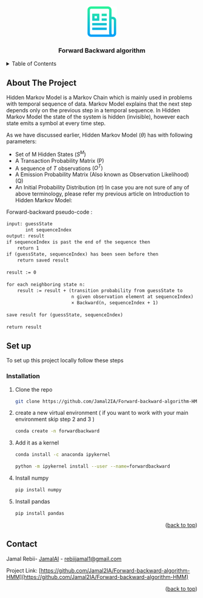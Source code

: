  <a name="readme-top"></a>
 
  
<br />
<div align="center">
    <img src="images/logo.png" alt="Logo" width="80" height="80">
  <h3 align="center">Forward Backward algorithm</h3> 
</div>



<!-- TABLE OF CONTENTS -->
<details>
  <summary>Table of Contents</summary>
  <ol>
    <li>
      <a href="#about-the-project">About The Project</a>
    </li>
    <li>
      <a href="#set-up">Set up</a>
      <ul>
        <li><a href="#installation">Installation</a></li>
      </ul>
    </li>
    <li><a href="#contact">Contact</a></li>
  </ol>
</details>



<!-- ABOUT THE PROJECT -->
## About The Project
 

Hidden Markov Model is a Markov Chain which is mainly used in problems with temporal sequence of data. Markov Model explains that the next step depends only on the previous step in a temporal sequence. In Hidden Markov Model the state of the system is hidden (invisible), however each state emits a symbol at every time step.



As we have discussed earlier, Hidden Markov Model $(\theta)$ has with following parameters:
- Set of M Hidden States $\left(S^M\right)$
- A Transaction Probability Matrix (P)
- A sequence of $T$ observations $\left(O^T\right)$
- A Emission Probability Matrix (Also known as Observation Likelihood) (Q)
- An Initial Probability Distribution $(\pi)$
In case you are not sure of any of above terminology, please refer my previous article on Introduction to Hidden Markov Model:

Forward-backward pseudo-code :


    input: guessState
           int sequenceIndex
    output: result
    if sequenceIndex is past the end of the sequence then
        return 1
    if (guessState, sequenceIndex) has been seen before then
        return saved result

    result := 0

    for each neighboring state n:
        result := result + (transition probability from guessState to 
                            n given observation element at sequenceIndex)
                            × Backward(n, sequenceIndex + 1)

    save result for (guessState, sequenceIndex)

    return result

 

 
 



<!-- Set up-->
 ## Set up

To set up this project locally follow these steps
 
### Installation

 
1. Clone the repo
   ```sh
   git clone https://github.com/Jamal2IA/Forward-backward-algorithm-HMM.git
   ```
3. create a new virtual environment ( if you want to work with your main environment skip step 2  and 3 )
   ```sh
   conda create -n forwardbackward
   ```
4. Add it as a kernel 
   ```sh
   conda install -c anaconda ipykernel
   ```
   ```sh
   python -m ipykernel install --user --name=forwardbackward
   ```
5. Install numpy
   ```sh
   pip install numpy
   ```
6. Install pandas
   ```sh
   pip install pandas
   ```
<p align="right">(<a href="#readme-top">back to top</a>)</p>



 

<!-- CONTACT -->
## Contact

Jamal Rebii- [JamalAI](https://jamal-ai.vercel.app/) - rebiijamal1@gmail.com

Project Link: [https://github.com/Jamal2IA/Forward-backward-algorithm-HMM](https://github.com/Jamal2IA/Forward-backward-algorithm-HMM)

<p align="right">(<a href="#readme-top">back to top</a>)</p>

 
 

 
